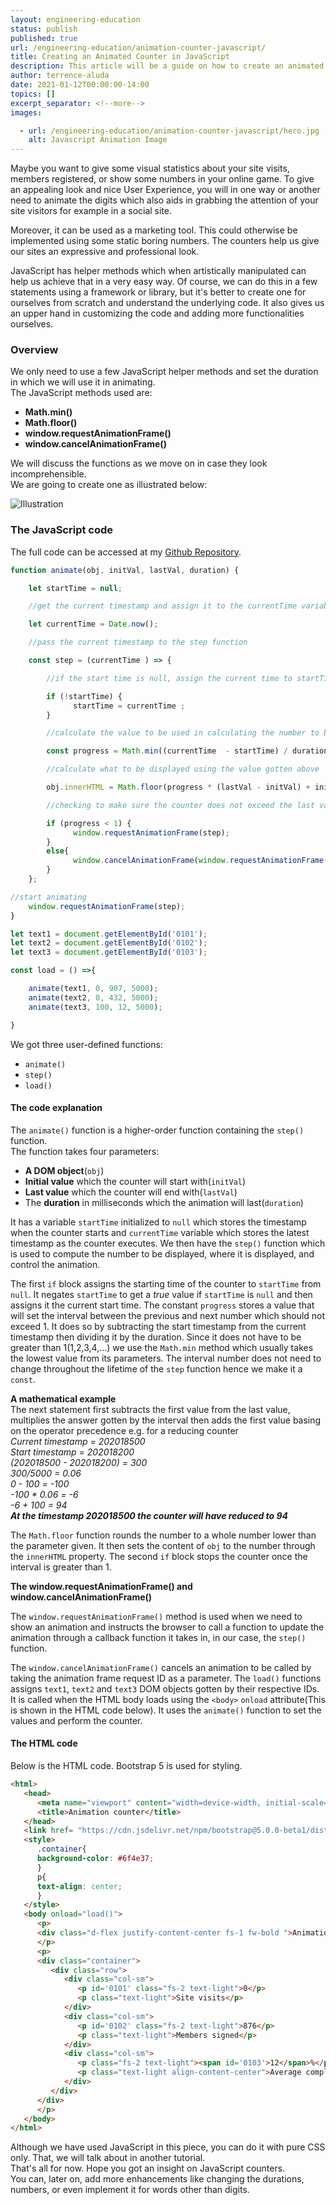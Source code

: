 ```yaml
---
layout: engineering-education
status: publish
published: true
url: /engineering-education/animation-counter-javascript/
title: Creating an Animated Counter in JavaScript
description: This article will be a guide on how to create an animated counter in a web application using Javascript.
author: terrence-aluda
date: 2021-01-12T00:00:00-14:00
topics: []
excerpt_separator: <!--more-->
images:

  - url: /engineering-education/animation-counter-javascript/hero.jpg
    alt: Javascript Animation Image
---
```

Maybe you want to give some visual statistics about your site visits, members registered, or show some numbers in your online game. To give an appealing look and nice User Experience, you will in one way or another need to animate the digits which also aids in grabbing the attention of your site visitors for example in a social site.
<!--more-->
Moreover, it can be used as a marketing tool. This could otherwise be implemented using some static boring numbers. The counters help us give our sites an expressive and professional look.

JavaScript has helper methods which when artistically manipulated can help us achieve that in a very easy way. Of course, we can do this in a few statements using a framework or library, but it's better to create one for ourselves from scratch and understand the underlying code. It also gives us an upper hand in customizing the code and adding more functionalities ourselves.

### Overview
We only need to use a few JavaScript helper methods and set the duration in which we will use it in animating.</br>
The JavaScript methods used are:<br>

- **Math.min()**
- **Math.floor()**
- **window.requestAnimationFrame()**
- **window.cancelAnimationFrame()**

We will discuss the functions as we move on in case they look incomprehensible.</br>
We are going to create one as illustrated below:

![Illustration](/engineering-education/animation-counter-javascript/illustration.gif)

### The JavaScript code
The full code can be accessed at my [Github Repository](https://github.com/Agusioma/animation-counter-javascript/).

```Javascript
function animate(obj, initVal, lastVal, duration) {

    let startTime = null;

    //get the current timestamp and assign it to the currentTime variable

    let currentTime = Date.now();

    //pass the current timestamp to the step function

    const step = (currentTime ) => {

        //if the start time is null, assign the current time to startTime

        if (!startTime) {
              startTime = currentTime ;
        }

        //calculate the value to be used in calculating the number to be displayed

        const progress = Math.min((currentTime  - startTime) / duration, 1);

        //calculate what to be displayed using the value gotten above

        obj.innerHTML = Math.floor(progress * (lastVal - initVal) + initVal);

        //checking to make sure the counter does not exceed the last value(lastVal)

        if (progress < 1) {
              window.requestAnimationFrame(step);
        }
        else{
              window.cancelAnimationFrame(window.requestAnimationFrame(step));
        }
    };

//start animating
    window.requestAnimationFrame(step);
}

let text1 = document.getElementById('0101');
let text2 = document.getElementById('0102');
let text3 = document.getElementById('0103');

const load = () =>{

    animate(text1, 0, 907, 5000);
    animate(text2, 0, 432, 5000);
    animate(text3, 100, 12, 5000);

}

```

We got three user-defined functions:

- `animate()`
- `step()`
- `load()`

#### The code explanation
The `animate()` function is a higher-order function containing the `step()` function.</br>
The function takes four parameters:
- **A DOM object**(```obj```)
- **Initial value** which the counter will start with(`initVal`)
- **Last value** which the counter will end with(`lastVal`)
- The **duration** in milliseconds which the animation will last(`duration`)

It has a variable `startTime` initialized to `null` which stores the timestamp when the counter starts and `currentTime` variable which stores the latest timestamp as the counter executes. We then have the `step()` function which is used to compute the number to be displayed, where it is displayed, and control the animation.

The first `if` block assigns the starting time of the counter to `startTime` from `null`. It negates `startTime` to get a *true* value if `startTime` is `null` and then assigns it the current start time. The constant `progress` stores a value that will set the interval between the previous and next number which should not exceed 1. It does so by subtracting the start timestamp from the current timestamp then dividing it by the duration. Since it does not have to be greater than 1(1,2,3,4,...) we use the `Math.min` method which usually takes the lowest value from its parameters. The interval number does not need to change throughout the lifetime of the `step` function hence we make it a `const`.<br>

**A mathematical example**</br>
The next statement first subtracts the first value from the last value, multiplies the answer gotten by the interval then adds the first value basing on the operator precedence e.g. for a reducing counter</br>
*Current timestamp = 202018500*</br>
*Start timestamp = 202018200*</br>
*(202018500 - 202018200) = 300*</br>
*300/5000 = 0.06*</br>
*0 - 100 = -100*</br>
*-100 * 0.06 = -6*</br>
*-6 + 100 = 94*</br>
***At the timestamp 202018500 the counter will have reduced to 94***

The `Math.floor` function rounds the number to a whole number lower than the parameter given. It then sets the content of `obj` to the number through the `innerHTML` property. The second `if` block stops the counter once the interval is greater than 1.<br>

**The window.requestAnimationFrame() and window.cancelAnimationFrame()**<br>

The `window.requestAnimationFrame()` method is used when we need to show an animation and instructs the browser to call a function to update the animation through a callback function it takes in, in our case, the `step()` function.

The `window.cancelAnimationFrame()` cancels an animation to be called by taking the animation frame request ID as a parameter. The `load()` functions assigns `text1`, `text2` and `text3` DOM objects gotten by their respective IDs. It is called when the HTML body loads using the `<body>` `onload` attribute(This is shown in the HTML code below). It uses the `animate()` function to set the values and perform the counter.<br>

#### The HTML code
Below is the HTML code. Bootstrap 5 is used for styling.
```html
<html>
   <head>
      <meta name="viewport" content="width=device-width, initial-scale=1.0">
      <title>Animation counter</title>
   </head>
   <link href= "https://cdn.jsdelivr.net/npm/bootstrap@5.0.0-beta1/dist/css/bootstrap.min.css" rel="stylesheet" integrity="sha384-giJF6kkoqNQ00vy+HMDP7azOuL0xtbfIcaT9wjKHr8RbDVddVHyTfAAsrekwKmP1" crossorigin="anonymous">
   <style>
      .container{
      background-color: #6f4e37;
      }
      p{
      text-align: center;
      }
   </style>
   <body onload="load()">
      <p>
      <div class="d-flex justify-content-center fs-1 fw-bold ">Animation Counter</div>
      </p>
      <p>
      <div class="container">
         <div class="row">
            <div class="col-sm">
               <p id='0101' class="fs-2 text-light">0</p>
               <p class="text-light">Site visits</p>
            </div>
            <div class="col-sm">
               <p id='0102' class="fs-2 text-light">876</p>
               <p class="text-light">Members signed</p>
            </div>
            <div class="col-sm">
               <p class="fs-2 text-light"><span id='0103'>12</span>%</p>
               <p class="text-light align-content-center">Average complain rate</p>
            </div>
         </div>
      </div>
      </p>
   </body>
</html>
```
Although we have used JavaScript in this piece, you can do it with pure CSS only. That, we will talk about in another tutorial.<br>
That's all for now. Hope you got an insight on JavaScript counters.</br>You can, later on, add more enhancements like changing the durations, numbers, or even implement it for words other than digits.</br>
